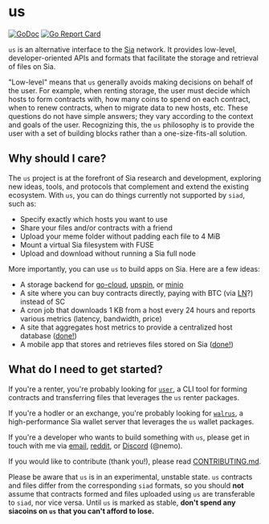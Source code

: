 us
==

[![GoDoc](https://godoc.org/lukechampine.com/us?status.svg)](https://godoc.org/lukechampine.com/us)
[![Go Report Card](https://goreportcard.com/badge/lukechampine.com/us)](https://goreportcard.com/report/lukechampine.com/us)

`us` is an alternative interface to the [Sia](https://github.com/SiaFoundation/siad)
network. It provides low-level, developer-oriented APIs and formats that
facilitate the storage and retrieval of files on Sia.

"Low-level" means that `us` generally avoids making decisions on behalf of the
user. For example, when renting storage, the user must decide which hosts to
form contracts with, how many coins to spend on each contract, when to renew
contracts, when to migrate data to new hosts, etc. These questions do not have
simple answers; they vary according to the context and goals of the user.
Recognizing this, the `us` philosophy is to provide the user with a set of
building blocks rather than a one-size-fits-all solution.


## Why should I care?

The `us` project is at the forefront of Sia research and development, exploring
new ideas, tools, and protocols that complement and extend the existing
ecosystem. With `us`, you can do things currently not supported by `siad`, such
as:

- Specify exactly which hosts you want to use
- Share your files and/or contracts with a friend
- Upload your meme folder without padding each file to 4 MiB
- Mount a virtual Sia filesystem with FUSE
- Upload and download without running a Sia full node

More importantly, you can use `us` to build apps on Sia. Here are a few ideas:

- A storage backend for [go-cloud](https://github.com/google/go-cloud), [upspin](https://github.com/upspin/upspin), or [minio](https://github.com/minio/minio)
- A site where you can buy contracts directly, paying with BTC (via [LN](https://lightning.network/)?) instead of SC
- A cron job that downloads 1 KB from a host every 24 hours and reports various metrics (latency, bandwidth, price)
- A site that aggregates host metrics to provide a centralized host database ([done!](https://siastats.info/hosts))
- A mobile app that stores and retrieves files stored on Sia ([done!](https://github.com/DangerCZ/SiaUs-iOS))


## What do I need to get started?

If you're a renter, you're probably looking for [`user`](https://github.com/lukechampine/user),
a CLI tool for forming contracts and transferring files that leverages the `us` renter packages.

If you're a hodler or an exchange, you're probably looking for [`walrus`](https://github.com/lukechampine/walrus),
a high-performance Sia wallet server that leverages the `us` wallet packages.

If you're a developer who wants to build something with `us`, please get in
touch with me via [email](mailto:luke@lukechampine.com),
[reddit](https://reddit.com/u/lukechampine), or
[Discord](https://discord.gg/sia) (@nemo).

If you would like to contribute (thank you!), please read [CONTRIBUTING.md](CONTRIBUTING.md).

Please be aware that `us` is in an experimental, unstable state. `us`
contracts and files differ from the corresponding `siad` formats, so you
should **not** assume that contracts formed and files uploaded using `us` are
transferable to `siad`, nor vice versa. Until `us` is marked as stable,
**don't spend any siacoins on `us` that you can't afford to lose.**


